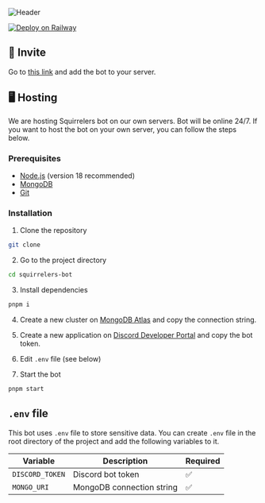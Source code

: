 ![Header](https://socialify.git.ci/chimpdev/squirrelers-bot/image?description=1&font=Jost&issues=1&language=1&name=1&owner=1&pattern=Circuit%20Board&stargazers=1&theme=Light)

[![Deploy on Railway](https://railway.app/button.svg)](https://railway.app/template/WRxRH5?referralCode=CiLNRs)

## 🔗 Invite

Go to [this link](https://discord.com/api/oauth2/authorize?client_id=1160905184663314532&permissions=34816&scope=bot) and add the bot to your server.

## 🖥️ Hosting

We are hosting Squirrelers bot on our own servers. Bot will be online 24/7. If you want to host the bot on your own server, you can follow the steps below.

### Prerequisites

- [Node.js](https://nodejs.org/en/) (version 18 recommended)
- [MongoDB](https://www.mongodb.com/)
- [Git](https://git-scm.com/)

### Installation

1. Clone the repository
```bash
git clone
```

2. Go to the project directory
```bash
cd squirrelers-bot
```

3. Install dependencies
```bash
pnpm i
```

4. Create a new cluster on [MongoDB Atlas](https://www.mongodb.com/cloud/atlas) and copy the connection string.

5. Create a new application on [Discord Developer Portal](https://discord.com/developers/applications) and copy the bot token.

6. Edit `.env` file (see below)

7. Start the bot
```bash
pnpm start
```

## `.env` file

This bot uses `.env` file to store sensitive data. You can create `.env` file in the root directory of the project and add the following variables to it.

| Variable | Description | Required
| - | - | -
| `DISCORD_TOKEN` | Discord bot token | ✅
| `MONGO_URI` | MongoDB connection string | ✅
